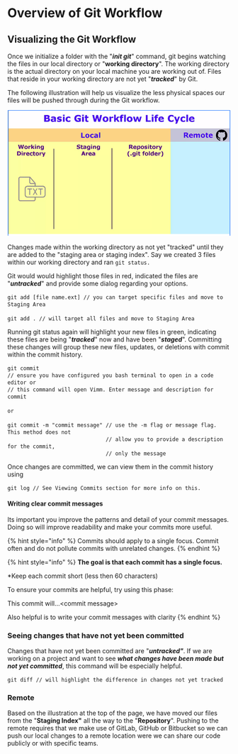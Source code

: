 # Overview of Git Workflow

## Visualizing the Git Workflow

Once we initialize a folder with the "_**init git**_" command, git begins watching the files in our local directory or "**working directory**". The working directory is the actual directory on your local machine you are working out of. Files that reside in your working directory are not yet "_**tracked**_" by Git.

The following illustration will help us visualize the less physical spaces our files will be pushed through during the Git workflow.

![git workflow](../.gitbook/assets/screen-shot-2019-03-28-at-10.06.33-pm.png)

Changes made within the working directory as not yet "tracked" until they are added to the "staging area or staging index". Say we created 3 files within our working directory and ran `git status.` 

Git would would highlight those files in red, indicated the files are "_**untracked**_" and provide some dialog regarding your options.

```text
git add [file name.ext] // you can target specific files and move to Staging Area

git add . // will target all files and move to Staging Area
```

Running git status again will highlight your new files in green, indicating these files are being "_**tracked**_" now and have been "_**staged**_". Committing these changes will group these new files, updates, or deletions with commit within the commit history.

```text
git commit
// ensure you have configured you bash terminal to open in a code editor or
// this command will open Vimm. Enter message and description for commit

or 

git commit -m "commit message" // use the -m flag or message flag. This method does not 
                               // allow you to provide a description for the commit,
                               // only the message
```

Once changes are committed, we can view them in the commit history using

```text
git log // See Viewing Commits section for more info on this.
```

#### Writing clear commit messages

Its important you improve the patterns and detail of your commit messages. Doing so will improve readability and make your commits more useful.

{% hint style="info" %}
Commits should apply to a single focus. Commit often and do not pollute commits with unrelated changes. 
{% endhint %}

{% hint style="info" %}
**The goal is that each commit has a single focus.**

\*Keep each commit short \(less then 60 characters\)

To ensure your commits are helpful, try using this phase:

This commit will...&lt;commit message&gt;

Also helpful is to write your commit messages with clarity
{% endhint %}

### Seeing changes that have not yet been committed

Changes that have not yet been committed are "_**untracked"**_. If we are working on a project and want to see _**what changes have been made but not yet committed**_, this command will be especially helpful.

```text
git diff // will highlight the difference in changes not yet tracked
```

### Remote

Based on the illustration at the top of the page, we have moved our files from the "**Staging Index"** all the way to the "**Repository**". Pushing to the remote requires that we make use of GitLab, GitHub or Bitbucket so we can push our local changes to a remote location were we can share our code publicly or with specific teams.

